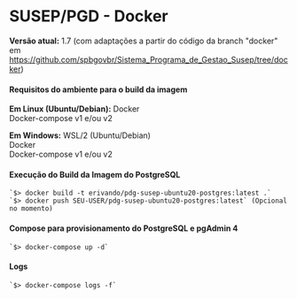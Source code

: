 # SUSEP/PGD - Docker

**Versão atual:** 1.7 (com adaptações a partir do código da branch "docker" em https://github.com/spbgovbr/Sistema_Programa_de_Gestao_Susep/tree/docker)

#### Requisitos do ambiente para o build da imagem

**Em Linux (Ubuntu/Debian):**
Docker  
Docker-compose v1 e/ou v2 

**Em Windows:** 
WSL/2 (Ubuntu/Debian)  
Docker  
Docker-compose v1 e/ou v2  

#### Execução do Build da Imagem do PostgreSQL

```
`$> docker build -t erivando/pdg-susep-ubuntu20-postgres:latest .`  
`$> docker push SEU-USER/pdg-susep-ubuntu20-postgres:latest` (Opcional no momento) 
```

#### Compose para provisionamento do PostgreSQL e pgAdmin 4
```
`$> docker-compose up -d`
```

#### Logs
```
`$> docker-compose logs -f`
```
